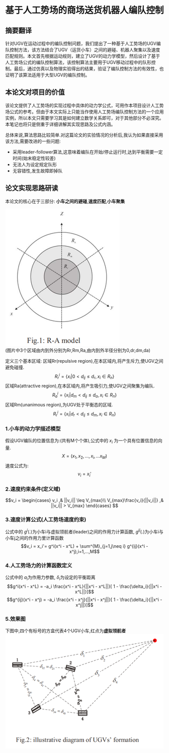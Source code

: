 <script type="text/javascript" src="http://cdn.mathjax.org/mathjax/latest/MathJax.js?config=TeX-AMS-MML_HTMLorMML"></script>
<script type="text/x-mathjax-config">
    MathJax.Hub.Config({ tex2jax: {inlineMath: [['$', '$']]}, messageStyle: "none" });
</script>
# 基于人工势场的商场送货机器人编队控制
## 摘要翻译
针对UGV在运动过程中的编队控制问题，我们提出了一种基于人工势场的UGV编队控制方法，该方法结合了UGV（运货小车）之间的避碰、机器人聚集以及速度匹配规则。本文首先根据运动规则，建立了UGV的动力学模型，然后设计了基于人工势场公式的编队控制算法，该控制算法主要用于UGV移动过程中的队形控制。最后，通过仿真以及物理实验得出的结果，验证了编队控制方法的有效性，也证明了该算法适用于大型UGV的编队控制。
## 本论文对项目的价值
该论文提供了人工势场的实现过程中具体的动力学公式，可用作本项目设计人工势场公式的参考。但由于本文实际上只能当作使用人工势场编队控制方法的一个应用实例，所以本文只需要学习其是如何建立数学关系即可，对于其他部分不必深究。本笔记也将只是侧重于详细讲解其实现思路及公式内涵。

总体来说,算法思路比较简单.对这篇论文的实验情况的分析后,我认为如果直接采用该方法,需要改进的一些问题:
* 采用leader-follower算法,这意味着编队在开始/停止运行时,达到平衡需要一定时间(始末稳定性较差)
* 无法人为设定规定队形
* 无容错性,发生故障即掉队
## 论文实现思路研读
本论文的核心在于三部分: **小车之间的避碰**,**速度匹配**,**小车聚集**       

![R-A模型](img/2020-01-14-16-07-07.png)    
(图片中3个区域由内到外分别为Rr,Rm,Ra,由内到外半径分别为0,dr,dm,da)

定义三个基本区域:
区域Rr(repulsive region),在本区域内,将产生斥力,使UGV之间避免碰撞.
$$R^i_r = \{x_i | 0 < d_{ij} \leq d_r , x_i \in R_n\} $$
区域Ra(attractive region),在本区域内,将产生吸引力,使UGV之间聚集为编队.
$$R^i_a = \{x_i | d_m < d_{ij} \leq d_a , x_i \in R_n\} $$
区域Rm(unanimous region),为UGV处于平衡态的区域.
$$R^i_r = \{x_i | d_r < d_{ij} \leq d_m , x_i \in R_n\} $$

### 1.小车的动力学描述模型
假设UGV编队的位置信息为:(共有M个个体),公式中的 $x_i$ 为一个具有位置信息的向量.
$$ X = (x_1,x_2,...,x_i,...x_M)$$
速度公式为:
$$v_i = x_i' $$
### 2.速度约束条件(定义域)
$$v_i = \begin{cases}
    v_i ,& ||v_i|| \leq V_{max}\\
    V_{max}\frac{v_i}{||v_i||} ,& ||v_i|| > V_{max}
\end{cases}
$$
### 3.速度计算公式(人工势场速度约束)
公式中的 $g^i(.)$为小车i与虚拟领航者(leader)之间的作用力计算函数, $g^{ij}(.)$为小车i与小车j之间的作用力里计算函数
$$v_i  = x_i'= g^i(x^i - x^L) + \sum^{M}_{j=1,j\neq i} g^{ij}(x^i - x^j),i=1,...,M$$
### 4.人工势场力的计算函数定义
公式中的 $a_i$为作用力参数, $\delta_i$为设定的平衡距离
$$g^i(x^i - x^L) = -a_i \frac{x^i - x^L}{||x^i - x^L||}[ 1 - \frac{\delta_i}{||x^i - x^L||}]$$
$$g^{ij}(x^i - x^j) = -a_i \frac{x^i - x^j}{||x^i - x^j||}[ 1 - \frac{\delta_i}{||x^i - x^j||}]$$

### 5.效果图 
下图中,四个有标号的方盒代表4个UGV小车,红点为**虚拟领航者**
![](img/2020-01-14-17-32-25.png)